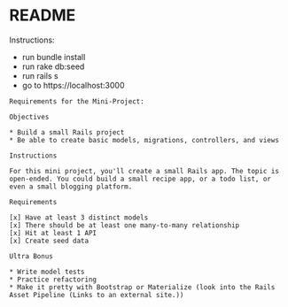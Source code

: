 # README

Instructions:
* run bundle install
* run rake db:seed
* run rails s
* go to https://localhost:3000

~~~~~~~~~~~~~~~~~~~
Requirements for the Mini-Project:

Objectives

* Build a small Rails project
* Be able to create basic models, migrations, controllers, and views

Instructions

For this mini project, you'll create a small Rails app. The topic is open-ended. You could build a small recipe app, or a todo list, or even a small blogging platform.

Requirements

[x] Have at least 3 distinct models
[x] There should be at least one many-to-many relationship
[x] Hit at least 1 API
[x] Create seed data

Ultra Bonus

* Write model tests
* Practice refactoring
* Make it pretty with Bootstrap or Materialize (look into the Rails Asset Pipeline (Links to an external site.))
~~~~~~~~~~~~~~~~~~~
